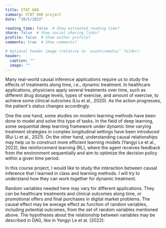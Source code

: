 ```yaml
---
title: STAT 888
summary: STAT 888 project
date: "10/5/2022"

reading_time: false  # Show estimated reading time?
share: false  # Show social sharing links?
profile: false  # Show author profile?
comments: true  # Show comments?

# Optional header image (relative to `assets/media/` folder).
header:
  caption: ""
  image: ""
---
```

Many real-world causal inference applications require us to study the effects of treatments along time, i.e., dynamic treatment. In healthcare applications, physicians apply several treatments over time, such as different drug dosage levels, types of exercise, and amount of exercise, to achieve some clinical outcomes (Liu et al., 2020). As the action progresses, the patient's status changes accordingly. 

One the one hand, some studies on modern learning methods have been done to model and solve this type of tasks. In the field of deep learning, some sequential deep learning framework under dynamic time varying treatment strategies in complex longitudinal settings have been introduced (Rui Li et al., 2021). On the other hand, understanding causal relationships may help us to construct more efficient learning models (Yangyi Le et al., 2022), like reinforcement learning (RL), where the agent receives feedback from the environment sequentially and aim to optimize the decision policy within a given time period. 

In this course project, I would like to study the interaction between causal inference that I learned in class and learning methods. I will try to understand how they can work together for dynamic treatment.

Random variables needed here may vary for different applications. They can be healthcare treatments and clinical outcomes along time, or promotional offers and final purchases in digital market problems. The causal effect may be average effect as function of random variables, including potential outcomes, from the set of random variables mentioned above. The hypotheses about the relationship between variables may be described in DAG, like in Yangyi Le et al. (2022):
